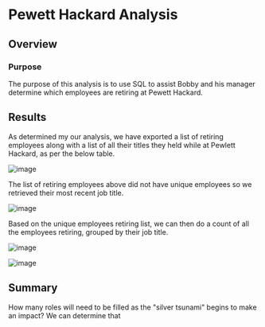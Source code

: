 # Pewett Hackard Analysis

## Overview
### Purpose
The purpose of this analysis is to use SQL to assist Bobby and his manager determine which employees are retiring at Pewett Hackard.

## Results
As determined my our analysis, we have exported a list of retiring employees along with a list of all their titles they held while at Pewlett Hackard, as per the below table.

![image](https://user-images.githubusercontent.com/108503112/194637858-ab690c89-7710-4827-857e-a7a210ca7b98.png)

The list of retiring employees above did not have unique employees so we retrieved their most recent job title.

![image](https://user-images.githubusercontent.com/108503112/194637775-c3cdfc5d-b5cb-4310-b9bf-cf68a23ac0e6.png)

Based on the unique employees retiring list, we can then do a count of all the employees retiring, grouped by their job title.

![image](https://user-images.githubusercontent.com/108503112/194641257-999546b3-2ee7-4f1f-9d87-8992dbd11ba9.png)

![image](https://user-images.githubusercontent.com/108503112/194642693-c60b426c-27c6-48b7-baef-bcb4e1459a26.png)



## Summary
How many roles will need to be filled as the "silver tsunami" begins to make an impact?
We can determine that 
